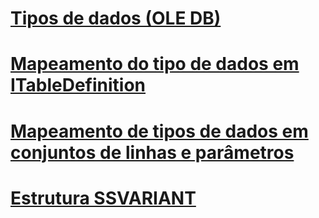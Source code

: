 # [Tipos de dados (OLE DB)](data-types-ole-db.md)
# [Mapeamento do tipo de dados em ITableDefinition](data-type-mapping-in-itabledefinition.md)
# [Mapeamento de tipos de dados em conjuntos de linhas e parâmetros](data-type-mapping-in-rowsets-and-parameters.md)
# [Estrutura SSVARIANT](ssvariant-structure.md)

